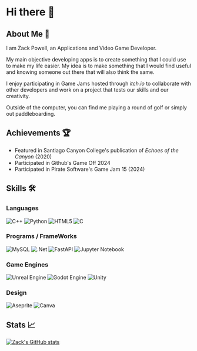 # Hi there 👋

## About Me 🚀

I am Zack Powell, an Applications and Video Game Developer.

My main objective developing apps is to create something that I could use to make my life easier. My idea is to make something that I would find useful and knowing someone out there that will also think the same.

I enjoy participating in Game Jams hosted through *itch.io* to collaborate with other developers and work on a project that tests our skills and our creativity.

Outside of the computer, you can find me playing a round of golf or simply out paddleboarding.

## Achievements 🏆

* Featured in Santiago Canyon College's publication of *Echoes of the Canyon* (2020)
* Participated in Github's Game Off 2024
* Participated in Pirate Software's Game Jam 15 (2024)

## Skills 🛠️

### Languages 
![C++](https://img.shields.io/badge/c++-%2300599C.svg?style=for-the-badge&logo=c%2B%2B&logoColor=white)
![Python](https://img.shields.io/badge/python-3670A0?style=for-the-badge&logo=python&logoColor=ffdd54)
![HTML5](https://img.shields.io/badge/html5-%23E34F26.svg?style=for-the-badge&logo=html5&logoColor=white)
![C](https://img.shields.io/badge/c-%2300599C.svg?style=for-the-badge&logo=c&logoColor=white)

### Programs / FrameWorks

![MySQL](https://img.shields.io/badge/mysql-4479A1.svg?style=for-the-badge&logo=mysql&logoColor=white)
![.Net](https://img.shields.io/badge/.NET-5C2D91?style=for-the-badge&logo=.net&logoColor=white)
![FastAPI](https://img.shields.io/badge/FastAPI-005571?style=for-the-badge&logo=fastapi)
![Jupyter Notebook](https://img.shields.io/badge/jupyter-%23FA0F00.svg?style=for-the-badge&logo=jupyter&logoColor=white)

### Game Engines
![Unreal Engine](https://img.shields.io/badge/unrealengine-%23313131.svg?style=for-the-badge&logo=unrealengine&logoColor=white)
![Godot Engine](https://img.shields.io/badge/GODOT-%23FFFFFF.svg?style=for-the-badge&logo=godot-engine)
![Unity](https://img.shields.io/badge/unity-%23000000.svg?style=for-the-badge&logo=unity&logoColor=white)

### Design
![Aseprite](https://img.shields.io/badge/Aseprite-FFFFFF?style=for-the-badge&logo=Aseprite&logoColor=#7D929E)
![Canva](https://img.shields.io/badge/Canva-%2300C4CC.svg?style=for-the-badge&logo=Canva&logoColor=white)

## Stats 📈
[![Zack's GitHub stats](https://github-readme-stats.vercel.app/api?username=ZackP-Coyote&show_icons=true&theme=tokyonight)](https://github.com/anuraghazra/github-readme-stats)


